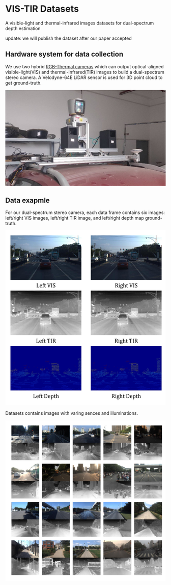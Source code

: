 # VIS-TIR Datasets
A visible-light and thermal-infrared images datasets for dual-spectrum depth estimation

update: we will publish the dataset after our paper accepted

## Hardware system for data collection
We use two hybrid [RGB-Thermal cameras](https://ieeexplore.ieee.org/document/8794320) which can output optical-aligned visible-light(VIS) and thermal-infrared(TIR) images to build a dual-spectrum stereo camera. A Velodyne-64E LiDAR sensor is used for 3D point cloud to get ground-truth.

![handware system](./img/camera.jpg)

## Data exapmle
For our dual-spectrum stereo camera, each data frame
contains six images: left/right VIS images, left/right TIR image,
and left/right depth map ground-truth.

![data frame example](./img/frame.jpg)

Datasets contains images with varing sences and illuminations.

![sence example](img/example.jpg)